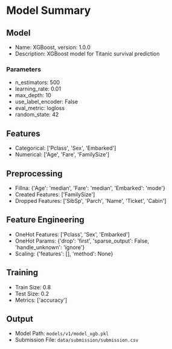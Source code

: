 # Model Summary

## Model

- Name: XGBoost, version: 1.0.0
- Description: XGBoost model for Titanic survival prediction

### Parameters

- n_estimators: 500
- learning_rate: 0.01
- max_depth: 10
- use_label_encoder: False
- eval_metric: logloss
- random_state: 42

## Features

- Categorical: ['Pclass', 'Sex', 'Embarked']
- Numerical: ['Age', 'Fare', 'FamilySize']

## Preprocessing

- Fillna: {'Age': 'median', 'Fare': 'median', 'Embarked': 'mode'}
- Created Features: ['FamilySize']
- Dropped Features: ['SibSp', 'Parch', 'Name', 'Ticket', 'Cabin']

## Feature Engineering

- OneHot Features: ['Pclass', 'Sex', 'Embarked']
- OneHot Params: {'drop': 'first', 'sparse_output': False, 'handle_unknown': 'ignore'}
- Scaling: {'features': [], 'method': None}

## Training

- Train Size: 0.8
- Test Size: 0.2
- Metrics: ['accuracy']

## Output

- Model Path: `models/v1/model_xgb.pkl`
- Submission File: `data/submission/submission.csv`